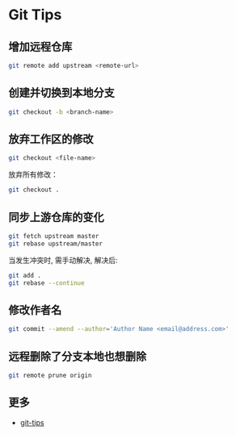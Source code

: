 # Git Tips

## 增加远程仓库

```sh
git remote add upstream <remote-url>
```

## 创建并切换到本地分支

```sh
git checkout -b <branch-name>
```

## 放弃工作区的修改

```sh
git checkout <file-name>
```

放弃所有修改：
```sh
git checkout .
```

## 同步上游仓库的变化

```sh
git fetch upstream master
git rebase upstream/master
```

当发生冲突时, 需手动解决, 解决后:

```sh
git add .
git rebase --continue
```

## 修改作者名

```sh
git commit --amend --author='Author Name <email@address.com>'
```

## 远程删除了分支本地也想删除

```sh
git remote prune origin
```

## 更多

- [git-tips](https://github.com/521xueweihan/git-tips)